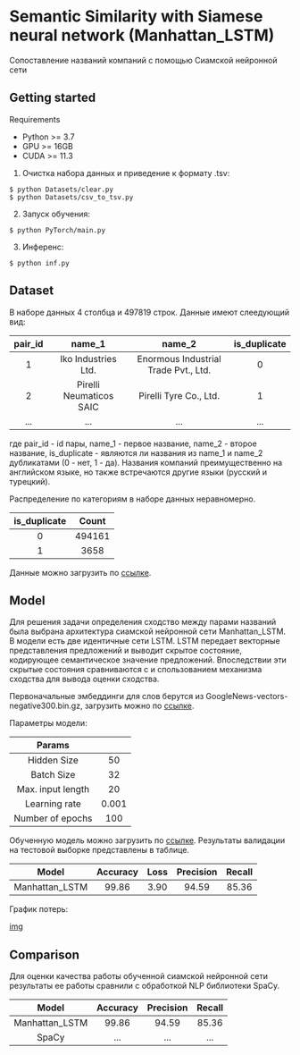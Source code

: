 # Semantic Similarity with Siamese neural network (Manhattan_LSTM)
Сопоставление названий компаний с помощью Сиамской нейронной сети

## Getting started

Requirements

* Python >= 3.7
* GPU >= 16GB
* CUDA >= 11.3

1) Очистка набора данных и приведение к формату .tsv:

````
$ python Datasets/clear.py
$ python Datasets/csv_to_tsv.py
````

2) Запуск обучения:

````
$ python PyTorch/main.py
````

3) Инференс:

````
$ python inf.py
````

## Dataset
В наборе данных 4 столбца и 497819 строк. Данные имеют слеедующий вид:

| pair_id |         name_1          |                name_2                | is_duplicate | 
|:-------:|:-----------------------:|:------------------------------------:|:------------:|
|    1    |   Iko Industries Ltd.   | Enormous Industrial Trade Pvt., Ltd. |      0       | 
|    2    | Pirelli Neumaticos SAIC |        Pirelli Tyre Co., Ltd.        |      1       | 
|   ...   |           ...           |                 ...                  |     ...      |

где pair_id - id пары, name_1 - первое название, name_2 - второе название, is_duplicate - являются ли названия из name_1 и name_2 дубликатами (0 - нет, 1 - да). Названия компаний 
преимущественно на английском языке, но также встречаются другие языки (русский и турецкий).

Распределение по категориям в наборе данных неравномерно.

| is_duplicate |    Count     |
|:------------:|:------------:|
|      0       |    494161    |
|      1       |     3658     |

Данные можно загрузить по [ссылке](https://drive.google.com/file/d/1e9bdr7wcQX_YBudQcsKj-sMoIGxQOlK4/view?usp=sharing).

## Model
Для решения задачи определения сходство между парами названий была выбрана архитектура сиамской нейронной сети 
Manhattan_LSTM. В модели есть две идентичные сети LSTM. LSTM передает векторные представления предложений и выводит 
скрытое состояние, кодирующее семантическое значение предложений. Впоследствии эти скрытые состояния сравниваются с и
спользованием механизма сходства для вывода оценки сходства.

Первоначальные эмбеддинги для слов берутся из GoogleNews-vectors-negative300.bin.gz, загрузить можно по
[ссылке](https://drive.google.com/file/d/0B7XkCwpI5KDYNlNUTTlSS21pQmM/edit?resourcekey=0-wjGZdNAUop6WykTtMip30g).

Параметры модели:

|      Params       |       |
|:-----------------:|:-----:|
|    Hidden Size    |  50   |
|    Batch Size     |  32   |
| Max. input length |  20   |
|   Learning rate   | 0.001 |
| Number of epochs  |  100  |

Обученную модель можно загрузить по [ссылке](). 
Результаты валидации на тестовой выборке представлены в таблице.

|     Model      | Accuracy  | Loss | Precision | Recall  |
|:--------------:|:---------:|:----:|:---------:|:-------:|
| Manhattan_LSTM |   99.86   | 3.90 |   94.59   |  85.36  |


График потерь:

[img]()


## Comparison 
Для оценки качества работы обученной сиамской нейронной сети результаты ее работы сравнили с обработкой NLP библиотеки
SpaCy.

|     Model      | Accuracy | Precision | Recall |
|:--------------:|:--------:|:---------:|:------:|
| Manhattan_LSTM |  99.86   |   94.59   | 85.36  |
|     SpaCy      |   ...    |    ...    |  ...   |